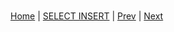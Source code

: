 #


[Home](/)  |  [SELECT INSERT](/14-selectinsert/)  |  [Prev](/14-selectinsert/2)  |  [Next](/14-selectinsert/4)
